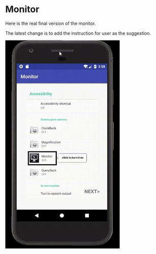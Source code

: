 # Monitor

Here is the real final version of the monitor.

The latest change is to add the instruction for user as the suggestion.

![demo](Monitor_demo.gif)
